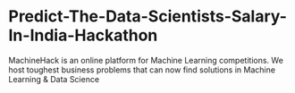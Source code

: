 # Predict-The-Data-Scientists-Salary-In-India-Hackathon
MachineHack is an online platform for Machine Learning competitions. We host toughest business problems that can now find solutions in Machine Learning &amp; Data Science
